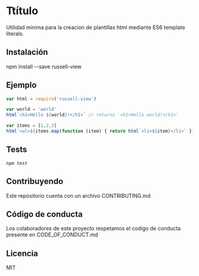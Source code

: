 # Ttítulo

Utilidad minima para la creacion de plantillas html mediante ES6 template literals.

## Instalación

npm install --save russell-view

## Ejemplo

``` js
var html = require('russell-view')

var world = 'world'
html`<h1>Hello ${world}!</h1>` // returns '<h1>Hello world!</h1>'

var items = [1,2,3]
html`<ul>${items.map(function (item) { return html`<li>${item}</li>` })}</ul>` // returns <ul><li>1</li><li>2</li><li>3</li></ul>

```

## Tests

`npm test`

## Contribuyendo
Este repositorio cuenta con un archivo CONTRIBUTING.md

## Código de conducta
Los colaboradores de este proyecto respetamos el codigo de conducta presente en CODE_OF_CONDUCT.md

## Licencia
MIT
